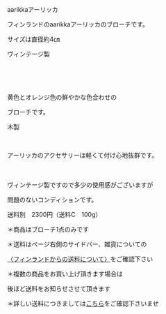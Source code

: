 <link rel="stylesheet" type="text/css" href="/assets/css/styles.css">

aarikkaアーリッカ

フィンランドのaarikkaアーリッカのブローチです。

サイズは直径約4㎝

ヴィンテージ製

 　<img alt="" src="http://blog.cnobi.jp/v1/blog/user/71e35865e9e62f3f9d70420d6124d2ab/1499701585"/>      

  

黄色とオレンジ色の鮮やかな色合わせの

ブローチです。

木製

  <img alt="" src="http://blog.cnobi.jp/v1/blog/user/71e35865e9e62f3f9d70420d6124d2ab/1499701588"/> 

アーリッカのアクセサリーは軽くて付け心地抜群です。

　<img alt="" src="http://blog.cnobi.jp/v1/blog/user/71e35865e9e62f3f9d70420d6124d2ab/1499701589"/>   

 
ヴィンテージ製ですので多少の使用感がございますが

問題のないコンディションです。

送料別　2300円（送料C　100g）

 

 
 ＊商品はブローチ1点のみです

＊送料はページ右側のサイドバー、雑貨についての

[〈フィンランドからの送料について〉](https://dkzakka.github.io/2005/03/31/雑貨について.html)をご確認下さい

＊複数の商品をお買い上げ頂きます場合は

後ほど送料をお知らせさせて頂きます

＊詳しい送料につきましては[こちら](http://dkzakka.blog.shinobi.jp/Entry/3385/)をご確認下さいませ